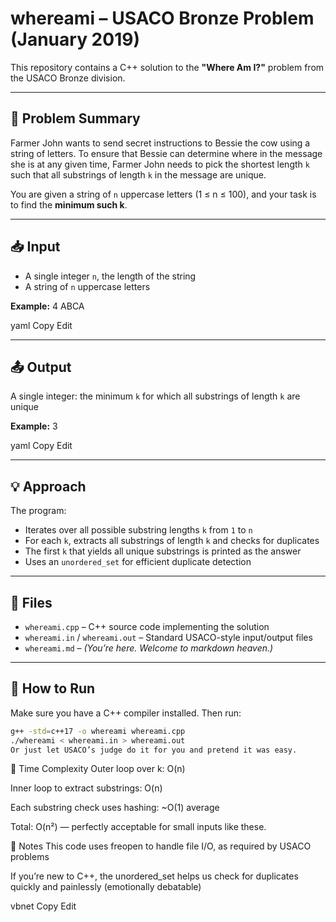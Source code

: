 # whereami – USACO Bronze Problem (January 2019)

This repository contains a C++ solution to the **"Where Am I?"** problem from the USACO Bronze division.

---

## 🐄 Problem Summary

Farmer John wants to send secret instructions to Bessie the cow using a string of letters. To ensure that Bessie can determine where in the message she is at any given time, Farmer John needs to pick the shortest length `k` such that all substrings of length `k` in the message are unique.

You are given a string of `n` uppercase letters (1 ≤ n ≤ 100), and your task is to find the **minimum such k**.

---

## 📥 Input

- A single integer `n`, the length of the string  
- A string of `n` uppercase letters

**Example:**
4
ABCA

yaml
Copy
Edit

---

## 📤 Output

A single integer: the minimum `k` for which all substrings of length `k` are unique

**Example:**
3

yaml
Copy
Edit

---

## 💡 Approach

The program:

- Iterates over all possible substring lengths `k` from `1` to `n`
- For each `k`, extracts all substrings of length `k` and checks for duplicates
- The first `k` that yields all unique substrings is printed as the answer
- Uses an `unordered_set` for efficient duplicate detection

---

## 📁 Files

- `whereami.cpp` – C++ source code implementing the solution  
- `whereami.in` / `whereami.out` – Standard USACO-style input/output files  
- `whereami.md` – *(You’re here. Welcome to markdown heaven.)*

---

## 🚀 How to Run

Make sure you have a C++ compiler installed. Then run:

```bash
g++ -std=c++17 -o whereami whereami.cpp
./whereami < whereami.in > whereami.out
Or just let USACO’s judge do it for you and pretend it was easy.
```
🧠 Time Complexity
Outer loop over k: O(n)

Inner loop to extract substrings: O(n)

Each substring check uses hashing: ~O(1) average

Total: O(n²) — perfectly acceptable for small inputs like these.

🫠 Notes
This code uses freopen to handle file I/O, as required by USACO problems

If you’re new to C++, the unordered_set helps us check for duplicates quickly and painlessly (emotionally debatable)

vbnet
Copy
Edit

